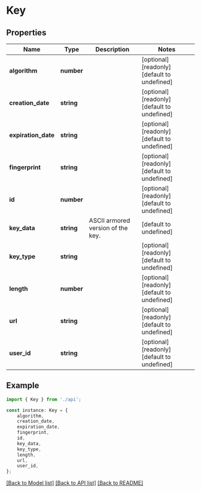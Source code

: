# Key


## Properties

Name | Type | Description | Notes
------------ | ------------- | ------------- | -------------
**algorithm** | **number** |  | [optional] [readonly] [default to undefined]
**creation_date** | **string** |  | [optional] [readonly] [default to undefined]
**expiration_date** | **string** |  | [optional] [readonly] [default to undefined]
**fingerprint** | **string** |  | [optional] [readonly] [default to undefined]
**id** | **number** |  | [optional] [readonly] [default to undefined]
**key_data** | **string** | ASCII armored version of the key. | [default to undefined]
**key_type** | **string** |  | [optional] [readonly] [default to undefined]
**length** | **number** |  | [optional] [readonly] [default to undefined]
**url** | **string** |  | [optional] [readonly] [default to undefined]
**user_id** | **string** |  | [optional] [readonly] [default to undefined]

## Example

```typescript
import { Key } from './api';

const instance: Key = {
    algorithm,
    creation_date,
    expiration_date,
    fingerprint,
    id,
    key_data,
    key_type,
    length,
    url,
    user_id,
};
```

[[Back to Model list]](../README.md#documentation-for-models) [[Back to API list]](../README.md#documentation-for-api-endpoints) [[Back to README]](../README.md)

